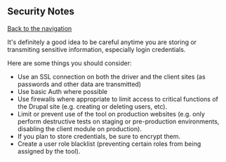 ## Security Notes
[Back to the navigation](https://github.com/kirschbaum/drupal-behat-remote-api-driver#documentation)

It's definitely a good idea to be careful anytime you are storing or transmiting sensitive information, especially login credentials.

Here are some things you should consider:

* Use an SSL connection on both the driver and the client sites (as passwords and other data are transmitted)
* Use basic Auth where possible
* Use firewalls where appropriate to limit access to critical functions of the Drupal site (e.g. creating or deleting users, etc).
* Limit or prevent use of the tool on production websites (e.g. only perform destructive tests on staging or pre-production environments, disabling the client module on production).
* If you plan to store credentials, be sure to encrypt them.
* Create a user role blacklist (preventing certain roles from being assigned by the tool).
